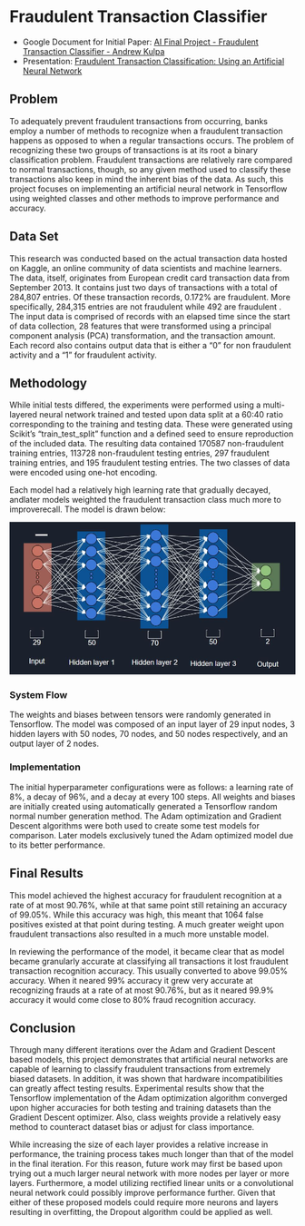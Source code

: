 Fraudulent Transaction Classifier
============================
  * Google Document for Initial Paper: [AI Final Project - Fraudulent Transaction Classifier - Andrew Kulpa](https://docs.google.com/document/d/1dq9B8d_f-LKBcEQa_L3XMWFd_trr1gExbIuAs_qu8Oc/edit?usp=sharing)
  * Presentation: [Fraudulent Transaction Classification: Using an Artificial Neural Network](https://docs.google.com/presentation/d/1zW9uH7N2kFI3SHHz2nBdkB0_eU-1hMcOL0Fb4Ktur2Q/edit?usp=sharing)
## Problem

To adequately prevent fraudulent transactions from occurring, banks employ a 
number of methods to recognize when a fraudulent transaction happens as 
opposed to when a regular transactions occurs. The problem of recognizing 
these two groups of transactions is at its root a binary classification 
problem. Fraudulent transactions are relatively rare compared to normal 
transactions, though, so any given method used to classify these transactions 
also keep in mind the inherent bias of the data. As such, this project 
focuses on implementing an artificial neural network in Tensorflow using 
weighted classes and other methods to improve performance and accuracy.

## Data Set 
This research was conducted based on the actual transaction data 
hosted on Kaggle, an online community of data scientists and machine 
learners. The data, itself, originates from European credit card 
transaction data from September 2013. It contains just two days of 
transactions with a total of 284,807 entries. Of these transaction 
records, 0.172% are fraudulent. More specifically, 284,315 entries 
are not fraudulent while 492 are fraudulent . The input data is 
comprised of records with an elapsed time since the start of data 
collection, 28 features that were transformed using a principal 
component analysis (PCA) transformation, and the transaction amount. 
Each record also contains output data that is either a “0” for non 
fraudulent activity and a “1” for fraudulent activity.


## Methodology
While initial tests differed, the experiments were performed using a 
multi-layered neural network trained and tested upon data split at a 
60:40 ratio corresponding to the training and testing data. These 
were generated using Scikit’s “train_test_split” function and a defined 
seed to ensure reproduction of the included data. The 
resulting data contained 170587 non-fraudulent training entries, 
113728 non-fraudulent testing entries, 297 fraudulent training 
entries, and 195 fraudulent testing entries. The two classes of 
data were encoded using one-hot encoding.

Each model had a relatively high learning rate that gradually 
decayed, andlater models weighted the fraudulent transaction 
class much more to improverecall. The model is drawn below:

![ANN Architecture PNG](https://github.com/Andrew-Kulpa/Fraud-Detection-Classifier/blob/master/fraud-classifier-model.JPG)

### System Flow
The weights and biases between tensors were randomly generated 
in Tensorflow. The model was composed of an input layer of 29 
input nodes, 3 hidden layers with 50 nodes, 70 nodes, and 50 
nodes respectively, and an output layer of 2 nodes.

### Implementation
The initial hyperparameter configurations were as follows: a 
learning rate of 8%, a decay of 96%, and a decay at every 
100 steps. All weights and biases are initially created using 
automatically generated a Tensorflow random normal number 
generation method. The Adam optimization and Gradient 
Descent algorithms were both used to create some test models for 
comparison. Later models exclusively tuned the Adam optimized 
model due to its better performance.

## Final Results
This model achieved the highest accuracy for fraudulent recognition 
at a rate of at most 90.76%, while at that same point still retaining 
an accuracy of 99.05%. While this accuracy was high, this meant that 
1064 false positives existed at that point during testing. A much 
greater weight upon fraudulent transactions also resulted in a much 
more unstable model.

In reviewing the performance of the model, it became clear that as 
model became granularly accurate at classifying all transactions it 
lost fraudulent transaction recognition accuracy. This usually 
converted to above 99.05% accuracy. When it neared 99% accuracy 
it grew very accurate at recognizing frauds at a rate of at most 
90.76%, but as it neared 99.9% accuracy it would come close to 80% 
fraud recognition accuracy.

## Conclusion
Through many different iterations over the Adam and Gradient Descent 
based models, this project demonstrates that artificial neural networks 
are capable of learning to classify fraudulent transactions from extremely 
biased datasets. In addition, it was shown that hardware incompatibilities 
can greatly affect testing results. Experimental results show that the 
Tensorflow implementation of the Adam optimization algorithm converged upon 
higher accuracies for both testing and training datasets than the Gradient 
Descent optimizer. Also, class weights provide a relatively easy method to 
counteract dataset bias or adjust for class importance.

While increasing the size of each layer provides a relative increase in 
performance, the training process takes much longer than that of the model 
in the final iteration. For this reason, future work may first be based upon 
trying out a much larger neural network with more nodes per layer or more layers. 
Furthermore, a model utilizing rectified linear units or a convolutional neural 
network could possibly improve performance further. Given that either of these 
proposed models could require more neurons and layers resulting in overfitting, 
the Dropout algorithm could be applied as well.








